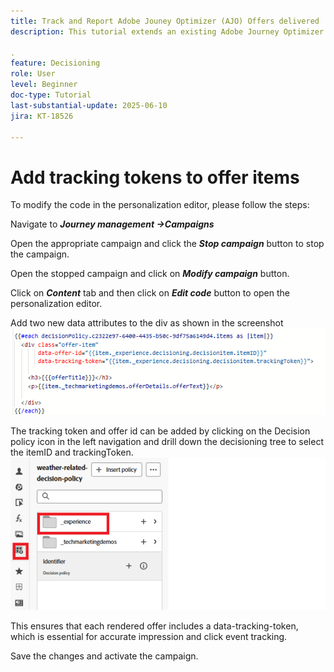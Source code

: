 ```yaml
---
title: Track and Report Adobe Jouney Optimizer (AJO) Offers delivered  vi AJO Offer Decisioning
description: This tutorial extends an existing Adobe Journey Optimizer (AJO) implementation that delivers personalized offers based on contextual data such as temperature. It outlines how to capture impression and interaction events and prepare the data for reporting within Jouney Optimizer.

.
feature: Decisioning
role: User
level: Beginner
doc-type: Tutorial
last-substantial-update: 2025-06-10
jira: KT-18526

---
```

# Add tracking tokens to offer items

To modify the code in the personalization editor, please follow the steps:

Navigate to _**Journey management ->Campaigns**_

Open the appropriate campaign and click the _**Stop campaign**_ button to stop the campaign.

Open the stopped campaign and click on _**Modify campaign**_ button.

Click on _**Content**_ tab and then click on _**Edit code**_ button to open the personalization editor.

Add two new data attributes  to the div as shown in the screenshot
![tracking-token](assets/offer-item-with-tracking-code.png)

The tracking token and offer id can be added by clicking on the Decision policy icon in the left navigation and drill down the decisioning tree to select the itemID and trackingToken.
![tracking-token](assets/insert-tracking-token.png)

This ensures that each rendered offer includes a data-tracking-token, which is essential for accurate impression and click event tracking.

Save the changes and activate the campaign.
